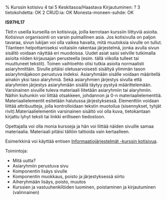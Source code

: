 % Kurssin kotisivu
<arvosanamaksimi>4 tai 5</arvosanamaksimi>
<vaikeustaso>Keskitasoa/Haastava</vaikeustaso>
<comment>
Kirjautuminen:        ?
3 tietokohdetta:      OK
2 CRUD:ia:            OK
Monesta-moneen-suhde: OK
</comment>

**IS97HL17**

Tktl:n useilla kurseilla on kotisivuja, joilla kerrotaan kurssiin
liittyviä asioita. Kotisivun organisointi on varsin pulmallinen asia.
Jos kotisivulla on paljon tavaraa, sivun lukijan voi olla vaikea
havaita, mitä muutoksia sivulle on tullut.  Tilanteen helpottamiseksi
voitaisiin rakentaa järjestelmä, jonka avulla sivun sisältö voidaan
näyttää eri muodoissa. Uudet asiat saisi selville tutkimalla asioita
niiden kirjausajan perusteella (esim. tällä viikolla tulleet tai
muuttuneet tekstit). Toinen vaihtoehto olisi tutkia asioita normaalisti
asiaryhmittäin. Sivulle pitäisi oletusarvoisesti sisältyä ylimmän tason
asiaryhmäjakoon perustuva indeksi. Asiaryhmään sisälle voidaan määritellä
ainakin yksi taso alaryhmiä. Sekä asiaryhmien järjestys sivulla että
alaryhmien järjestys asiaryhmään sisällä täytyy pystyä määrittelemään. Varsinainen
sivuille tuleva materiaali liitetään asiaryhmiin tai alaryhmiin. Näihin
kuhunkin voi liittää otsakkeen, johdannon ja 0-n materiaalielementtiä.
Materiaalielementit esitetään halutussa järjestyksessä. Elementtiin voidaan
liittää attribuutteja, jolla kontrolloidaan tekstin muotoilua
(sisennykset, tyhjät rivit).Materiaalielementin varsinainen sisältö voi
olla kuva, tietokantaan kirjattu lyhyt teksti tai linkki erilliseen
tiedostoon.

Opettajalla voi olla monia kursseja ja hän voi liittää näiden sivuille
samaa materiaalia. Materiaali pitäisi tällöin taltioida vain kertaalleen.

Esimerkkinä voi käyttää entisen [Informaatiojärjestelmät -kurssin
kotisivua](http://www.cs.helsinki.fi/~laine/info/k99/).

Toimintoja:

-  Mitä uutta?
-  Asiaryhmiin perustuva sivu
-  Komponentin lisäys sivulle
-  Komponentin muokkaus, poisto ja järjestyksessä siirto
-  Aiheryhmään lisäys, poisto, muutos
-  Kurssien ja vastuuhenkilöiden luominen, poistaminen ja kirjautuminen (valinnainen) 

